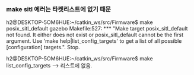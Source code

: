 

### make sitl 에러는 타켓리스트에 없기 때문

h2@DESKTOP-5OM6HUE:~/catkin_ws/src/Firmware$ make posix_sitl_default gazebo
Makefile:527: *** "Make target posix_sitl_default not found. It either does not exist or posix_sitl_default cannot be the first argument. Use 'make help|list_config_targets' to get a list of all possible [configuration] targets.".  Stop.


h2@DESKTOP-5OM6HUE:~/catkin_ws/src/Firmware$ make list_config_targets
--> 리스트에 없음. 

